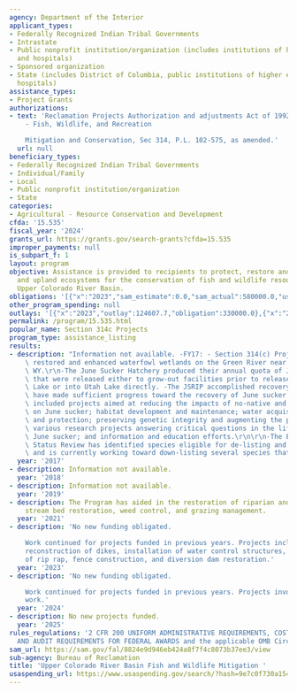 ```yaml
---
agency: Department of the Interior
applicant_types:
- Federally Recognized Indian Tribal Governments
- Intrastate
- Public nonprofit institution/organization (includes institutions of higher education
  and hospitals)
- Sponsored organization
- State (includes District of Columbia, public institutions of higher education and
  hospitals)
assistance_types:
- Project Grants
authorizations:
- text: 'Reclamation Projects Authorization and adjustments Act of 1992; Title III
    - Fish, Wildlife, and Recreation

    Mitigation and Conservation, Sec 314, P.L. 102-575, as amended.'
  url: null
beneficiary_types:
- Federally Recognized Indian Tribal Governments
- Individual/Family
- Local
- Public nonprofit institution/organization
- State
categories:
- Agricultural - Resource Conservation and Development
cfda: '15.535'
fiscal_year: '2024'
grants_url: https://grants.gov/search-grants?cfda=15.535
improper_payments: null
is_subpart_f: 1
layout: program
objective: Assistance is provided to recipients to protect, restore and enhance wetland
  and upland ecosystems for the conservation of fish and wildlife resources in the
  Upper Colorado River Basin.
obligations: '[{"x":"2023","sam_estimate":0.0,"sam_actual":580000.0,"usa_spending_actual":580000.0},{"x":"2024","sam_estimate":0.0,"sam_actual":248000.0,"usa_spending_actual":478000.0},{"x":"2025","sam_estimate":0.0,"sam_actual":0.0,"usa_spending_actual":0.0}]'
other_program_spending: null
outlays: '[{"x":"2023","outlay":124607.7,"obligation":330000.0},{"x":"2024","outlay":0.0,"obligation":478000.0},{"x":"2025","outlay":0.0,"obligation":0.0}]'
permalink: /program/15.535.html
popular_name: Section 314c Projects
program_type: assistance_listing
results:
- description: "Information not available. -FY17: - Section 314(c) Projects created,\
    \ restored and enhanced waterfowl wetlands on the Green River near Green River,\
    \ WY.\r\n-The June Sucker Hatchery produced their annual quota of June sucker\
    \ that were released either to grow-out facilities prior to release into Utah\
    \ Lake or into Utah Lake directly. -The JSRIP accomplished recovery actions that\
    \ have made sufficient progress toward the recovery of June sucker.  These have\
    \ included projects aimed at reducing the impacts of no-native and sportfish populations\
    \ on June sucker; habitat development and maintenance; water acquisition, management,\
    \ and protection; preserving genetic integrity and augmenting the population;\
    \ various research projects answering critical questions in the life history of\
    \ June sucker; and information and education efforts.\r\n\r\n-The Endangered Species\
    \ Status Review has identified species eligible for de-listing and down-listing\
    \ and is currently working toward down-listing several species that exist in Utah."
  year: '2017'
- description: Information not available.
  year: '2018'
- description: Information not available.
  year: '2019'
- description: The Program has aided in the restoration of riparian and wetland ecosystems,
    stream bed restoration, weed control, and grazing management.
  year: '2021'
- description: 'No new funding obligated.

    Work continued for projects funded in previous years. Projects include river restoration,
    reconstruction of dikes, installation of water control structures, installation
    of rip rap, fence construction, and diversion dam restoration.'
  year: '2023'
- description: 'No new funding obligated.

    Work continued for projects funded in previous years. Projects involve river restoration
    work.'
  year: '2024'
- description: No new projects funded.
  year: '2025'
rules_regulations: '2 CFR 200 UNIFORM ADMINISTRATIVE REQUIREMENTS, COST PRINCIPLES,
  AND AUDIT REQUIREMENTS FOR FEDERAL AWARDS and the applicable OMB Circulars. '
sam_url: https://sam.gov/fal/8824e9d946eb424a8f7f4c8073b37ee3/view
sub-agency: Bureau of Reclamation
title: 'Upper Colorado River Basin Fish and Wildlife Mitigation '
usaspending_url: https://www.usaspending.gov/search/?hash=9e7c0f730a154e43441a6f0c7d5d84a0
---
```

